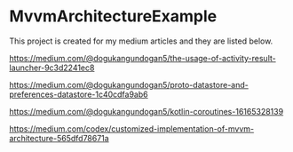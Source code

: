 # MvvmArchitectureExample

This project is created for my medium articles and they are listed below.

https://medium.com/@dogukangundogan5/the-usage-of-activity-result-launcher-9c3d2241ec8

https://medium.com/@dogukangundogan5/proto-datastore-and-preferences-datastore-1c40cdfa9ab6

https://medium.com/@dogukangundogan5/kotlin-coroutines-16165328139

https://medium.com/codex/customized-implementation-of-mvvm-architecture-565dfd78671a

